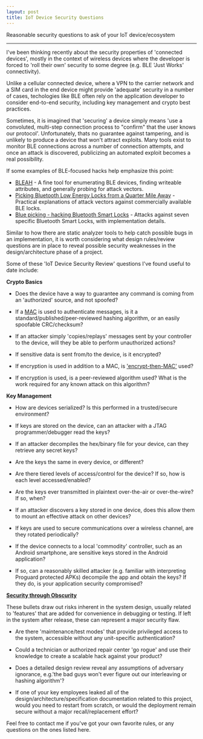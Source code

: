 ```yaml
---
layout: post
title: IoT Device Security Questions
---
```


Reasonable security questions to ask of your IoT device/ecosystem

-----

I've been thinking recently about the security properties of
'connected devices', mostly in the context of wireless devices
where the developer is forced to 'roll their own' security to
some degree (e.g. BLE 'Just Works' connectivity).

Unlike a cellular connected device, where a VPN to the carrier network
and a SIM card in the end device might provide 'adequate' security in a
number of cases, techologies like BLE often rely on the application developer
to consider end-to-end security, including key management and crypto best practices.

Sometimes, it is imagined that 'securing' a device simply means 'use a convoluted,
multi-step connection process to "confirm" that the user knows our protocol'. Unfortunately,
thats no guarantee against tampering, and is unlikely to produce a device that won't attract
exploits. Many tools exist to monitor BLE connections across a number of connection attempts,
and once an attack is discovered, publicizing an automated exploit becomes a real possibility.

If some examples of BLE-focused hacks help emphasize this point:

* [BLEAH](https://www.evilsocket.net/2017/09/23/This-is-not-a-post-about-BLE-introducing-BLEAH/) - A fine tool for enumerating BLE devices, finding writeable attributes, and generally probing for attack vectors.
* [Picking Bluetooth Low Energy Locks from a Quarter Mile Away](https://media.defcon.org/DEF%20CON%2024/DEF%20CON%2024%20presentations/DEFCON-24-Rose-Ramsey-Picking-Bluetooth-Low-Energy-Locks.pdf) - Practical explanations of attack vectors against commercially available BLE locks.
* [Blue picking - hacking Bluetooth Smart Locks](https://conference.hitb.org/hitbsecconf2017ams/materials/D2T3%20-%20Slawomir%20Jasek%20-%20Blue%20Picking%20-%20Hacking%20Bluetooth%20Smart%20Locks.pdf) - Attacks against seven specific Bluetooth Smart Locks, with implementation details. 

Similar to how there are static analyzer tools to help catch possible bugs in an implementation, it is worth
considering what design rules/review questions are in place to reveal possible security weaknesses in the
design/architecture phase of a project.

Some of these 'IoT Device Security Review' questions I've found useful to date include:

**Crypto Basics**

* Does the device have a way to guarantee any command is coming from an 'authorized' source, and not spoofed?

* If a [MAC](https://en.wikipedia.org/wiki/Message_authentication_code) is used to authenticate messages,
is it a standard/published/peer-reviewed hashing algorithm, or an easily spoofable CRC/checksum?

* If an attacker simply 'copies/replays' messages sent by your controller to the device, will they be able to perform unauthorized actions?

* If sensitive data is sent from/to the device, is it encrypted?

* If encryption is used in addition to a MAC, is ['encrypt-then-MAC'](http://www.daemonology.net/blog/2009-06-24-encrypt-then-mac.html) used?

* If encryption is used, is a peer-reviewed algorithm used? What is the work required for any known attack
on this algorithm?

**Key Management**

* How are devices serialized? Is this performed in a trusted/secure environment?

* If keys are stored on the device, can an attacker with a JTAG programmer/debugger read the keys?

* If an attacker decompiles the hex/binary file for your device, can they retrieve any secret keys?

* Are the keys the same in every device, or different?

* Are there tiered levels of access/control for the device? If so, how is each level accessed/enabled?

* Are the keys ever transmitted in plaintext over-the-air or over-the-wire?  If so, when?

* If an attacker discovers a key stored in one device, does this allow them to mount an effective attack on
other devices?

* If keys are used to secure communications over a wireless channel, are they rotated periodically?

* If the device connects to a local 'commodity' controller, such as an Android smartphone, are sensitive keys
stored in the Android application?

* If so, can a reasonably skilled attacker (e.g. familiar with interpreting Proguard protected APKs) decompile
the app and obtain the keys?  If they do, is your application security compromised?

**[Security through Obscurity](https://stackoverflow.com/questions/533965/why-is-security-through-obscurity-a-bad-idea)**

These bullets draw out risks inherent in the system design, usually related to 'features' that are added for
convenience in debugging or testing. If left in the system after release, these can represent a major security
flaw.

* Are there 'maintenance/test modes' that provide privileged access to the system, accessible without any
unit-specific authentication?

* Could a technician or authorized repair center 'go rogue' and use their knowledge to create a scalable hack
against your product?

* Does a detailed design review reveal any assumptions of adversary ignorance, e.g.'the bad guys won't ever figure out our interleaving or hashing algorithm'? 

* If one of your key employees leaked all of the design/architecture/specification documentation related to this project, would you need to restart from scratch, or would the deployment remain secure without a major recall/replacement effort?

Feel free to contact me if you've got your own favorite rules, or any questions on the ones listed here.
